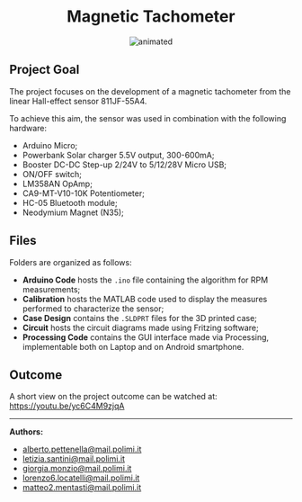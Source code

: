 <h1 align="center"> Magnetic Tachometer </h1>

<p align="center">
  <img src="https://github.com/albptt/Magnetic_Tachometer/blob/main/tach_gif.gif" alt="animated" />
</p>
   
## Project Goal
The project focuses on the development of a magnetic tachometer from the linear Hall-effect sensor 811JF-55A4.

To achieve this aim, the sensor was used in combination with the following hardware:
- Arduino Micro;
- Powerbank Solar charger 5.5V output, 300-600mA;
- Booster DC-DC Step-up 2/24V to 5/12/28V Micro USB;
- ON/OFF switch;
- LM358AN OpAmp;
- CA9-MT-V10-10K Potentiometer;
- HC-05 Bluetooth module;
- Neodymium Magnet (N35);

## Files
Folders are organized as follows:

- __Arduino Code__ hosts the `.ino` file containing the algorithm for RPM measurements;
- __Calibration__ hosts the MATLAB code used to display the measures performed to characterize the sensor;
- __Case Design__ contains the `.SLDPRT` files for the 3D printed case; 
- __Circuit__ hosts the circuit diagrams made using Fritzing software;
- __Processing Code__ contains the GUI interface made via Processing, implementable both on Laptop and on Android smartphone.

## Outcome
A short view on the project outcome can be watched at: https://youtu.be/yc6C4M9zjqA

***

__Authors:__

- alberto.pettenella@mail.polimi.it
- letizia.santini@mail.polimi.it
- giorgia.monzio@mail.polimi.it
- lorenzo6.locatelli@mail.polimi.it
- matteo2.mentasti@mail.polimi.it
